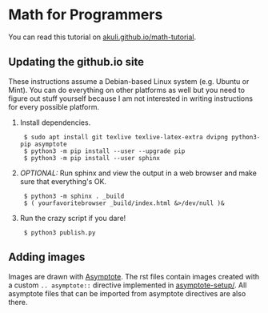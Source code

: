 # Math for Programmers

You can read this tutorial on
[akuli.github.io/math-tutorial](https://akuli.github.io/math-tutorial).

## Updating the github.io site

These instructions assume a Debian-based Linux system (e.g. Ubuntu or
Mint). You can do everything on other platforms as well but you need to
figure out stuff yourself because I am not interested in writing
instructions for every possible platform.

1. Install dependencies.

        $ sudo apt install git texlive texlive-latex-extra dvipng python3-pip asymptote
        $ python3 -m pip install --user --upgrade pip
        $ python3 -m pip install --user sphinx

2. *OPTIONAL:* Run sphinx and view the output in a web browser and make
   sure that everything's OK.

        $ python3 -m sphinx . _build
        $ ( yourfavoritebrowser _build/index.html &>/dev/null )&

3. Run the crazy script if you dare!

        $ python3 publish.py

## Adding images

Images are drawn with [Asymptote](http://asymptote.sourceforge.net/). The rst
files contain images created with a custom `.. asymptote::` directive
implemented in [asymptote-setup/](asymptote-setup/). All asymptote files that
can be imported from asymptote directives are also there.
